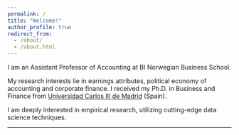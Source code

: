 ```yaml
---
permalink: /
title: "Welcome!"
author_profile: true
redirect_from: 
  - /about/
  - /about.html
---
```


I am an Assistant Professor of Accounting at BI Norwegian Business School.

My research interests lie in earnings attributes, political economy of accounting and corporate finance. I received my Ph.D. in Business and Finance from [Universidad Carlos III de Madrid](https://business.uc3m.es/en/index) (Spain).

I am deeply interested in empirical research, utilizing cutting-edge data science techniques.

---

